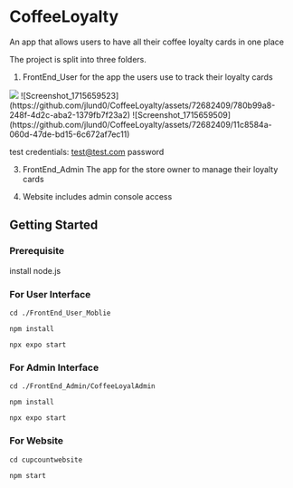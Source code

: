 # CoffeeLoyalty

An app that allows users to have all their coffee loyalty cards in one place


The project is split into three folders.

1. FrontEnd_User
   for the app the users use to track their loyalty cards

<img src="https://github.com/jlund0/CoffeeLoyalty/assets/72682409/3d4ae419-58f3-4ca3-a772-18dbf94b3684" width:100/>
![Screenshot_1715659523](https://github.com/jlund0/CoffeeLoyalty/assets/72682409/780b99a8-248f-4d2c-aba2-1379fb7f23a2)
![Screenshot_1715659509](https://github.com/jlund0/CoffeeLoyalty/assets/72682409/11c8584a-060d-47de-bd15-6c672af7ec11)

   test credentials:
   test@test.com
   password

3. FrontEnd_Admin
   The app for the store owner to manage their loyalty cards
   

4. Website
   includes admin console access
   

## Getting Started

### Prerequisite

install node.js

### For User Interface

`cd ./FrontEnd_User_Moblie`

`npm install`

`npx expo start`

### For Admin Interface

`cd ./FrontEnd_Admin/CoffeeLoyalAdmin`

`npm install`

`npx expo start`

### For Website

`cd cupcountwebsite`

`npm start`
